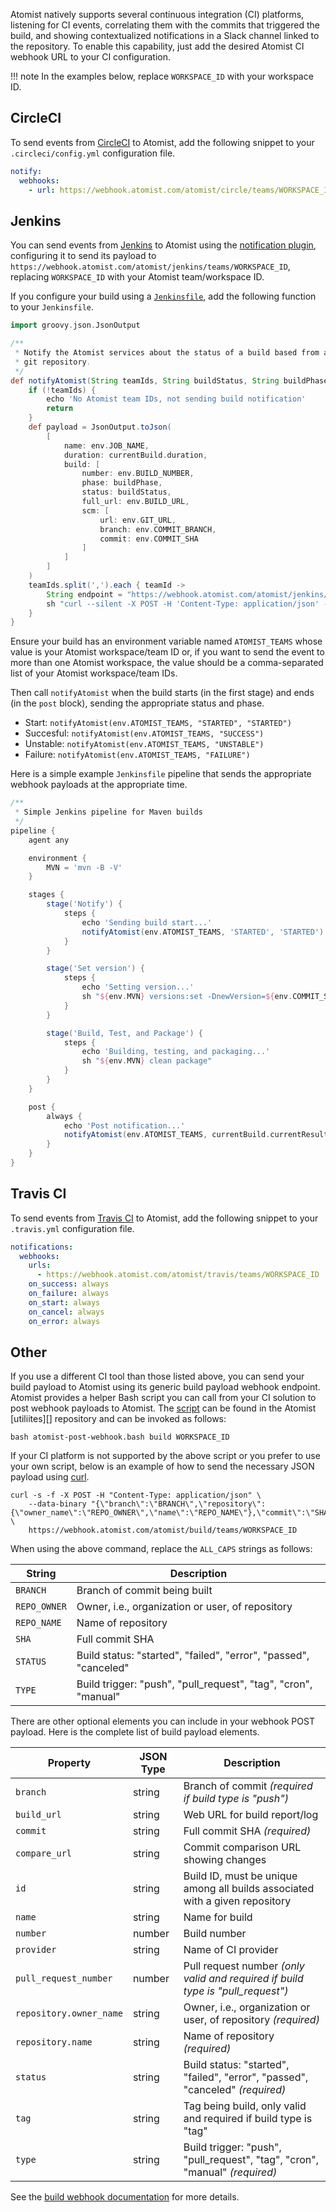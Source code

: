 Atomist natively supports several continuous integration
(CI) platforms, listening for CI events, correlating them with the
commits that triggered the build, and showing contextualized
notifications in a Slack channel linked to the repository.  To enable
this capability, just add the desired Atomist CI
webhook URL to your CI configuration.

!!! note
    In the examples below, replace `WORKSPACE_ID` with your workspace ID.

## CircleCI

To send events from [CircleCI][circleci] to Atomist, add the following
snippet to your `.circleci/config.yml` configuration file.

```yaml
notify:
  webhooks:
    - url: https://webhook.atomist.com/atomist/circle/teams/WORKSPACE_ID
```

[circleci]: https://circleci.com/ (CircleCI)

## Jenkins

You can send events from [Jenkins][jenkins] to Atomist using
the [notification plugin][not-plugin], configuring it to send its
payload to
`https://webhook.atomist.com/atomist/jenkins/teams/WORKSPACE_ID`,
replacing `WORKSPACE_ID` with your Atomist team/workspace ID.

If you configure your build using a [`Jenkinsfile`][jenkinsfile], add
the following function to your `Jenkinsfile`.

```groovy
import groovy.json.JsonOutput

/**
 * Notify the Atomist services about the status of a build based from a
 * git repository.
 */
def notifyAtomist(String teamIds, String buildStatus, String buildPhase="FINALIZED") {
    if (!teamIds) {
        echo 'No Atomist team IDs, not sending build notification'
        return
    }
    def payload = JsonOutput.toJson(
        [
            name: env.JOB_NAME,
            duration: currentBuild.duration,
            build: [
                number: env.BUILD_NUMBER,
                phase: buildPhase,
                status: buildStatus,
                full_url: env.BUILD_URL,
                scm: [
                    url: env.GIT_URL,
                    branch: env.COMMIT_BRANCH,
                    commit: env.COMMIT_SHA
                ]
            ]
        ]
    )
    teamIds.split(',').each { teamId ->
        String endpoint = "https://webhook.atomist.com/atomist/jenkins/teams/${teamId}"
        sh "curl --silent -X POST -H 'Content-Type: application/json' -d '${payload}' ${endpoint}"
    }
}
```

Ensure your build has an environment variable named `ATOMIST_TEAMS`
whose value is your Atomist workspace/team ID or, if you want to send
the event to more than one Atomist workspace, the value should be a
comma-separated list of your Atomist workspace/team IDs.

Then call `notifyAtomist` when the build starts (in the first
stage) and ends (in the `post` block), sending the appropriate
status and phase.

-   Start: `notifyAtomist(env.ATOMIST_TEAMS, "STARTED", "STARTED")`
-   Succesful: `notifyAtomist(env.ATOMIST_TEAMS, "SUCCESS")`
-   Unstable: `notifyAtomist(env.ATOMIST_TEAMS, "UNSTABLE")`
-   Failure: `notifyAtomist(env.ATOMIST_TEAMS, "FAILURE")`

Here is a simple example `Jenkinsfile` pipeline that sends the
appropriate webhook payloads at the appropriate time.

```groovy
/**
 * Simple Jenkins pipeline for Maven builds
 */
pipeline {
    agent any

    environment {
        MVN = 'mvn -B -V'
    }

    stages {
        stage('Notify') {
            steps {
                echo 'Sending build start...'
                notifyAtomist(env.ATOMIST_TEAMS, 'STARTED', 'STARTED')
            }
        }

        stage('Set version') {
            steps {
                echo 'Setting version...'
                sh "${env.MVN} versions:set -DnewVersion=${env.COMMIT_SHA} versions:commit"
            }
        }

        stage('Build, Test, and Package') {
            steps {
                echo 'Building, testing, and packaging...'
                sh "${env.MVN} clean package"
            }
        }
    }

    post {
        always {
            echo 'Post notification...'
            notifyAtomist(env.ATOMIST_TEAMS, currentBuild.currentResult)
        }
    }
}
```

[jenkins]: https://jenkins.io/ (Jenkins)
[not-plugin]: https://wiki.jenkins-ci.org/display/JENKINS/Notification+Plugin (Jenkins Notification Plugin)
[jenkinsfile]: https://jenkins.io/doc/book/pipeline/jenkinsfile/ (Jenkinsfile)

## Travis CI

To send events from [Travis CI][travisci] to Atomist, add the
following snippet to your `.travis.yml` configuration file.

```yaml
notifications:
  webhooks:
    urls:
      - https://webhook.atomist.com/atomist/travis/teams/WORKSPACE_ID
    on_success: always
    on_failure: always
    on_start: always
    on_cancel: always
    on_error: always
```

[travisci]: https://travis-ci.org (Travis CI)

## Other

If you use a different CI tool than those listed above, you can send
your build payload to Atomist using its generic build payload webhook
endpoint.  Atomist provides a helper Bash script you can call from
your CI solution to post webhook payloads to Atomist.  The
[script][webhook-script] can be found in the Atomist [utiliites][]
repository and can be invoked as follows:

```
bash atomist-post-webhook.bash build WORKSPACE_ID
```

If your CI platform is not supported by the above script or you prefer
to use your own script, below is an example of how to send the
necessary JSON payload using [curl][].

```
curl -s -f -X POST -H "Content-Type: application/json" \
    --data-binary "{\"branch\":\"BRANCH\",\"repository\":{\"owner_name\":\"REPO_OWNER\",\"name\":\"REPO_NAME\"},\"commit\":\"SHA\",\"status\":\"STATUS\",\"type\":\"TYPE\"}" \
    https://webhook.atomist.com/atomist/build/teams/WORKSPACE_ID
```

When using the above command, replace the `ALL_CAPS` strings as
follows:

String | Description
-------|------------
`BRANCH` | Branch of commit being built
`REPO_OWNER` | Owner, i.e., organization or user, of repository
`REPO_NAME` | Name of repository
`SHA` | Full commit SHA
`STATUS` | Build status: "started", "failed", "error", "passed", "canceled"
`TYPE` | Build trigger: "push", "pull_request", "tag", "cron", "manual"

There are other optional elements you can include in your webhook POST
payload.  Here is the complete list of build payload elements.

Property | JSON Type | Description
---------|------|------------
`branch` | string | Branch of commit _(required if build type is "push")_
`build_url` | string | Web URL for build report/log
`commit` | string | Full commit SHA _(required)_
`compare_url` | string | Commit comparison URL showing changes
`id` | string | Build ID, must be unique among all builds associated with a given repository
`name` | string | Name for build
`number` | number | Build number
`provider` | string | Name of CI provider
`pull_request_number` | number | Pull request number _(only valid and required if build type is "pull_request")_
`repository.owner_name` | string | Owner, i.e., organization or user, of repository _(required)_
`repository.name` | string | Name of repository _(required)_
`status` | string | Build status: "started", "failed", "error", "passed", "canceled" _(required)_
`tag` | string | Tag being build, only valid and required if build type is "tag"
`type` | string | Build trigger: "push", "pull_request", "tag", "cron", "manual" _(required)_

See the [build webhook documentation][build-webhook-docs] for more
details.

[webhook-script]: https://raw.githubusercontent.com/atomist/utilities/master/atomist-post-webhook.bash (Atomist Webhook Utility Script)
[utilities]: https://github.com/atomist/utilities (Atomist Utilities Repository)
[curl]: https://curl.haxx.se/ (curl)
[build-webhook-docs]: https://atomisthq.github.io/build.html (Atomist Build Webhook Documentation)
